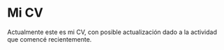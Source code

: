 # Mi CV
Actualmente este es mi CV, con posible actualización dado a la actividad que comencé recientemente.
